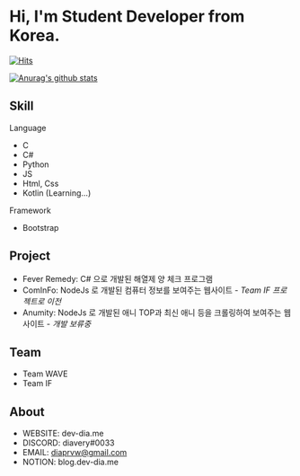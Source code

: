# Hi, I'm Student Developer from Korea.

<!--
dia-7691/dia-7691** is a ✨ _special_ ✨ repository because its `README.md` (this file) appears on your GitHub profile.

- 🔭 I’m currently working on ...
- 🌱 I’m currently learning ...
- 👯 I’m looking to collaborate on ...
- 🤔 I’m looking for help with ...
- 💬 Ask me about ...
- 📫 How to reach me: ...
- 😄 Pronouns: ...
- ⚡ Fun fact: ...
-->

[![Hits](https://hits.seeyoufarm.com/api/count/incr/badge.svg?url=https%3A%2F%2Fgithub.com%2Fdia-7691&count_bg=%23474747&title_bg=%236A6A6A&icon=&icon_color=%236E6E6E&title=view&edge_flat=true)](https://hits.seeyoufarm.com)


[![Anurag's github stats](https://github-readme-stats.vercel.app/api?username=dia-7691)](https://github.com/anuraghazra/github-readme-stats)


## Skill

Language
 - C
 - C#
 - Python
 - JS
 - Html, Css
 - Kotlin (Learning...)
 
 Framework
 - Bootstrap
 
## Project
 - Fever Remedy: C# 으로 개발된 해열제 양 체크 프로그램
 - ComInFo: NodeJs 로 개발된 컴퓨터 정보를 보여주는 웹사이트 - *Team IF 프로젝트로 이전*
 - Anumity: NodeJs 로 개발된 애니 TOP과 최신 애니 등을 크롤링하여 보여주는 웹사이트 - *개발 보류중*
 
## Team
 - Team WAVE
 - Team IF
 
## About
 - WEBSITE: dev-dia.me
 - DISCORD: diavery#0033
 - EMAIL: diaprvw@gmail.com
 - NOTION: blog.dev-dia.me

